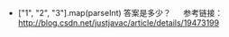 - ["1", "2", "3"].map(parseInt) 答案是多少？
&emsp; 参考链接：http://blog.csdn.net/justjavac/article/details/19473199
